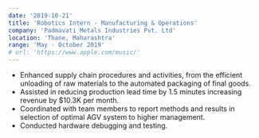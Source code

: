 ```yaml
---
date: '2019-10-21'
title: 'Robotics Intern - Manufacturing & Operations'
company: 'Padmavati Metals Industries Pvt. Ltd'
location: 'Thane, Maharashtra'
range: 'May - October 2019'
# url: 'https://www.apple.com/music/'
---
```


- Enhanced supply chain procedures and activities, from the efficient unloading of raw materials to the automated packaging of final goods.
- Assisted in reducing production lead time by 1.5 minutes increasing revenue by $10.3K per month.
- Coordinated with team members to report methods and results in selection of optimal AGV system to higher management.
- Conducted hardware debugging and testing.
